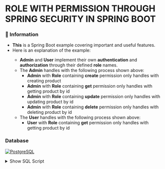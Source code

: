 # ROLE WITH PERMISSION THROUGH SPRING SECURITY IN SPRING BOOT

### 📖 Information

<ul style="list-style-type:disc">
  <li><b>This</b> is a Spring Boot example covering important and useful features.</li>
  <li>Here is an explanation of the example:</li>
       <ul>
         <li><b>Admin</b> and <b>User</b> implement their own <b>authentication</b> and <b>authorization</b> through their defined <b>role</b> names.</li>
         <li>The <b>Admin</b> handles with the following process shown above:
            <ul>
              <li><b>Admin</b> with <b>Role</b> containing <b>create</b> permission only handles with creating product</li>
              <li><b>Admin</b> with <b>Role</b> containing <b>get</b> permission only handles with getting product by id</li>
              <li><b>Admin</b> with <b>Role</b> containing <b>update</b> permission only handles with updating product by id</li>
              <li><b>Admin</b> with <b>Role</b> containing <b>delete</b> permission only handles with deleting product by id</li>
            </ul>
         </li>
         <li>The <b>User</b> handles with the following process shown above:
            <ul>
              <li><b>User</b> with <b>Role</b> containing <b>get</b> permission only handles with getting product by id</li>
            </ul>
         </li>
  </ul>
</ul>

### Database

[![PostgreSQL](https://img.shields.io/badge/PostgreSQL-336791?logo=postgresql&logoColor=white&style=for-the-badge)](https://www.postgresql.org/download/)

<details>
  <summary>Show SQL Script</summary>

```sql
-- Insert roles
INSERT INTO ROLES (ID, NAME, CREATED_AT, CREATED_BY, UPDATED_AT, UPDATED_BY)
VALUES (gen_random_uuid(), 'ADMIN', NOW(), 'system', NOW(), 'system');

INSERT INTO ROLES (ID, NAME, CREATED_AT, CREATED_BY, UPDATED_AT, UPDATED_BY)
VALUES (gen_random_uuid(), 'USER', NOW(), 'system', NOW(), 'system');

-- Insert permissions
INSERT INTO PERMISSIONS (ID, NAME, CREATED_AT, CREATED_BY, UPDATED_AT, UPDATED_BY)
VALUES (gen_random_uuid(), 'admin:create', NOW(), 'system', NOW(), 'system');

INSERT INTO PERMISSIONS (ID, NAME, CREATED_AT, CREATED_BY, UPDATED_AT, UPDATED_BY)
VALUES (gen_random_uuid(), 'admin:get', NOW(), 'system', NOW(), 'system');

INSERT INTO PERMISSIONS (ID, NAME, CREATED_AT, CREATED_BY, UPDATED_AT, UPDATED_BY)
VALUES (gen_random_uuid(), 'admin:update', NOW(), 'system', NOW(), 'system');

INSERT INTO PERMISSIONS (ID, NAME, CREATED_AT, CREATED_BY, UPDATED_AT, UPDATED_BY)
VALUES (gen_random_uuid(), 'admin:delete', NOW(), 'system', NOW(), 'system');

INSERT INTO PERMISSIONS (ID, NAME, CREATED_AT, CREATED_BY, UPDATED_AT, UPDATED_BY)
VALUES (gen_random_uuid(), 'user:get', NOW(), 'system', NOW(), 'system');

-- Insert role-permission relations
INSERT INTO ROLE_PERMISSION_RELATION_TABLE (ROLE_ID, PERMISSION_ID)
SELECT r.ID, p.ID FROM ROLES r, PERMISSIONS p
WHERE r.NAME = 'ADMIN' AND p.NAME = 'admin:create';

INSERT INTO ROLE_PERMISSION_RELATION_TABLE (ROLE_ID, PERMISSION_ID)
SELECT r.ID, p.ID FROM ROLES r, PERMISSIONS p
WHERE r.NAME = 'ADMIN' AND p.NAME = 'admin:get';

INSERT INTO ROLE_PERMISSION_RELATION_TABLE (ROLE_ID, PERMISSION_ID)
SELECT r.ID, p.ID FROM ROLES r, PERMISSIONS p
WHERE r.NAME = 'ADMIN' AND p.NAME = 'admin:update';

INSERT INTO ROLE_PERMISSION_RELATION_TABLE (ROLE_ID, PERMISSION_ID)
SELECT r.ID, p.ID FROM ROLES r, PERMISSIONS p
WHERE r.NAME = 'ADMIN' AND p.NAME = 'admin:delete';

INSERT INTO ROLE_PERMISSION_RELATION_TABLE (ROLE_ID, PERMISSION_ID)
SELECT r.ID, p.ID FROM ROLES r, PERMISSIONS p
WHERE r.NAME = 'USER' AND p.NAME = 'user:get';
```

[![MySQL](https://img.shields.io/badge/MySQL-4479A1?logo=mysql&logoColor=white&style=for-the-badge)](https://dev.mysql.com/downloads/)

<details>
  <summary>Show SQL Script</summary>

```sql
-- Insert roles
INSERT INTO ROLES (ID, NAME, CREATED_AT, CREATED_BY, UPDATED_AT, UPDATED_BY)
VALUES (UUID(), 'ADMIN', NOW(), 'system', NOW(), 'system');

INSERT INTO ROLES (ID, NAME, CREATED_AT, CREATED_BY, UPDATED_AT, UPDATED_BY)
VALUES (UUID(), 'USER', NOW(), 'system', NOW(), 'system');

-- Insert permissions
INSERT INTO PERMISSIONS (ID, NAME, CREATED_AT, CREATED_BY, UPDATED_AT, UPDATED_BY)
VALUES (UUID(), 'admin:create', NOW(), 'system', NOW(), 'system');

INSERT INTO PERMISSIONS (ID, NAME, CREATED_AT, CREATED_BY, UPDATED_AT, UPDATED_BY)
VALUES (UUID(), 'admin:get', NOW(), 'system', NOW(), 'system');

INSERT INTO PERMISSIONS (ID, NAME, CREATED_AT, CREATED_BY, UPDATED_AT, UPDATED_BY)
VALUES (UUID(), 'admin:update', NOW(), 'system', NOW(), 'system');

INSERT INTO PERMISSIONS (ID, NAME, CREATED_AT, CREATED_BY, UPDATED_AT, UPDATED_BY)
VALUES (UUID(), 'admin:delete', NOW(), 'system', NOW(), 'system');

INSERT INTO PERMISSIONS (ID, NAME, CREATED_AT, CREATED_BY, UPDATED_AT, UPDATED_BY)
VALUES (UUID(), 'user:get', NOW(), 'system', NOW(), 'system');

-- Insert role-permission relations
INSERT INTO ROLE_PERMISSION_RELATION_TABLE (ROLE_ID, PERMISSION_ID)
SELECT r.ID, p.ID FROM ROLES r, PERMISSIONS p
WHERE r.NAME = 'ADMIN' AND p.NAME = 'admin:create';

INSERT INTO ROLE_PERMISSION_RELATION_TABLE (ROLE_ID, PERMISSION_ID)
SELECT r.ID, p.ID FROM ROLES r, PERMISSIONS p
WHERE r.NAME = 'ADMIN' AND p.NAME = 'admin:get';

INSERT INTO ROLE_PERMISSION_RELATION_TABLE (ROLE_ID, PERMISSION_ID)
SELECT r.ID, p.ID FROM ROLES r, PERMISSIONS p
WHERE r.NAME = 'ADMIN' AND p.NAME = 'admin:update';

INSERT INTO ROLE_PERMISSION_RELATION_TABLE (ROLE_ID, PERMISSION_ID)
SELECT r.ID, p.ID FROM ROLES r, PERMISSIONS p
WHERE r.NAME = 'ADMIN' AND p.NAME = 'admin:delete';

INSERT INTO ROLE_PERMISSION_RELATION_TABLE (ROLE_ID, PERMISSION_ID)
SELECT r.ID, p.ID FROM ROLES r, PERMISSIONS p
WHERE r.NAME = 'USER' AND p.NAME = 'user:get';
```

### Explore Rest APIs

<table style="width:100%">
  <tr>
      <th>Method</th>
      <th>Url</th>
      <th>Description</th>
      <th>Request Body</th>
      <th>Header</th>
      <th>Valid Path Variable</th>
      <th>No Path Variable</th>
  </tr>
  <tr>
      <td>POST</td>
      <td>/api/v1/authentication/user/register</td>
      <td>User Register</td>
      <td>RegisterRequest</td>
      <td></td>
      <td></td>
      <td></td>
  <tr>
  <tr>
      <td>POST</td>
      <td>/api/v1/authentication/user/login</td>
      <td>User Login</td>
      <td>LoginRequest</td>
      <td></td>
      <td></td>
      <td></td>
  <tr>
  <tr>
      <td>POST</td>
      <td>/api/v1/authentication/user/refresh-token</td>
      <td>User Refresh Token</td>
      <td>TokenRefreshRequest</td>
      <td></td>
      <td></td>
      <td></td>
  <tr>
  <tr>
      <td>POST</td>
      <td>/api/v1/authentication/user/logout</td>
      <td>User Logout</td>
      <td>TokenInvalidateRequest</td>
      <td></td>
      <td></td>
      <td></td>
  <tr>
  <tr>
      <td>POST</td>
      <td>/api/v1/products</td>
      <td>Create Product</td>
      <td>ProductCreateRequest</td>
      <td></td>
      <td></td>
      <td></td>
  <tr>
  <tr>
      <td>GET</td>
      <td>/api/v1/products/{productId}</td>
      <td>Get Product By Id</td>
      <td></td>
      <td></td>
      <td>ProductId</td>
      <td></td>
  <tr>
  <tr>
      <td>GET</td>
      <td>/api/v1/products</td>
      <td>Get Products</td>
      <td>ProductPagingRequest</td>
      <td></td>
      <td></td>
      <td></td>
  <tr>
  <tr>
      <td>PUT</td>
      <td>/api/v1/products/{productId}</td>
      <td>Update Product By Id</td>
      <td>ProductUpdateRequest</td>
      <td></td>
      <td>ProductId</td>
      <td></td>
  <tr>
  <tr>
      <td>DELETE</td>
      <td>/api/v1/products/{productId}</td>
      <td>Delete Product By Id</td>
      <td></td>
      <td></td>
      <td>ProductId</td>
      <td></td>
  <tr>
</table>


### Technologies

---
- Java 21
- Spring Boot 3.0
- Restful API
- Lombok
- Maven
- Junit5
- Mockito
- TestContainer
- Integration Tests
- Docker
- Docker Compose
- CI/CD (Github Actions)
- Postman
- Spring Boot Open Api


### Postman

```
Import postman collection under postman_collection folder
```

### Open Api

```
http://localhost:9991/swagger-ui/index.html
```

### Prerequisites

---
- Maven or Docker
---


### Docker Run
The application can be built and run by the `Docker` engine. The `Dockerfile` has multistage build, so you do not need to build and run separately.

Please follow directions shown below in order to build and run the application with Docker Compose file;

```sh
$ cd rolepermissionexample
$ docker-compose up -d
```

If you change anything in the project and run it on Docker, you can also use this command shown below

```sh
$ cd rolepermissionexample
$ docker-compose up --build
```

---
### Maven Run
To build and run the application with `Maven`, please follow the directions shown below;

```sh
$ cd rolepermissionexample
$ mvn clean install
$ mvn spring-boot:run
```

### Screenshots

<summary>> Here is show some the screenshots of project</summary>
    <p> http://localhost:9991/swagger-ui/index.html </p>
    <img src ="screenshots/swagger.png">
    <p> register with role and permissions </p>
    <img src ="screenshots/register.png">
    <p> Login </p>
    <img src ="screenshots/login.png">
    <p> Get All Products </p>
    <img src ="screenshots/get-products.png">

## 📞 Get Support

For inquiries, feel free to reach out through the following channels:

[![Gmail](https://img.shields.io/badge/Gmail-D14836?style=for-the-badge&logo=gmail&logoColor=white)](mailto:roemreaksmey7@gmail.com)  
[![LinkedIn](https://img.shields.io/badge/LinkedIn-0077B5?style=for-the-badge&logo=linkedin&logoColor=white)](https://www.linkedin.com/in/roem-reaksmey-163421280/)  
[![Telegram](https://img.shields.io/badge/Telegram-2CA5E0?style=for-the-badge&logo=telegram&logoColor=white)](https://t.me/Smey_Advance)  
[![Portfolio](https://img.shields.io/badge/Portfolio-000000?style=for-the-badge&logo=vercel&logoColor=white)](https://my-portfolio-gold-mu-11.vercel.app/)

🚀 Let me know if you need further modifications!
